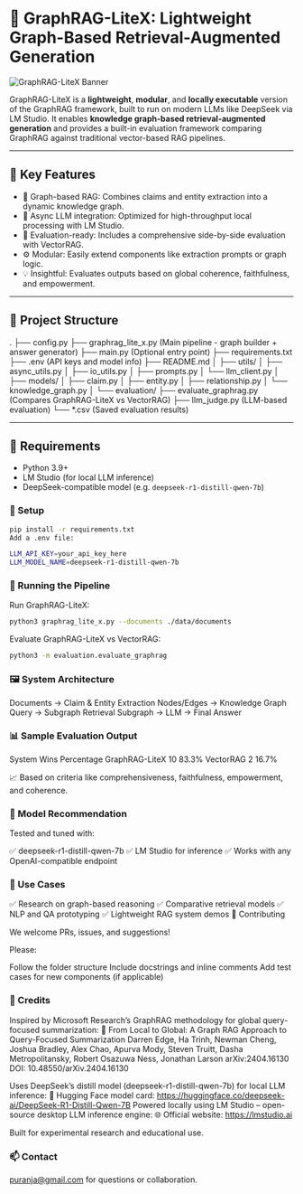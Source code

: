 # 📘 GraphRAG-LiteX: Lightweight Graph-Based Retrieval-Augmented Generation

![GraphRAG-LiteX Banner](https://user-images.githubusercontent.com/12345678/graphrag_litex_banner.png)

GraphRAG-LiteX is a **lightweight**, **modular**, and **locally executable** version of the GraphRAG framework, built to run on modern LLMs like DeepSeek via LM Studio. It enables **knowledge graph-based retrieval-augmented generation** and provides a built-in evaluation framework comparing GraphRAG against traditional vector-based RAG pipelines.

---

## 🌟 Key Features

- 🧠 Graph-based RAG: Combines claims and entity extraction into a dynamic knowledge graph.
- 🔄 Async LLM integration: Optimized for high-throughput local processing with LM Studio.
- 🧪 Evaluation-ready: Includes a comprehensive side-by-side evaluation with VectorRAG.
- ⚙️ Modular: Easily extend components like extraction prompts or graph logic.
- 💡 Insightful: Evaluates outputs based on global coherence, faithfulness, and empowerment.

---

## 📂 Project Structure
.
├── config.py
├── graphrag_lite_x.py (Main pipeline - graph builder + answer generator)
├── main.py (Optional entry point)
├── requirements.txt
├── .env (API keys and model info)
├── README.md
│
├── utils/
│ ├── async_utils.py
│ ├── io_utils.py
│ ├── prompts.py
│ └── llm_client.py
│
├── models/
│ ├── claim.py
│ ├── entity.py
│ ├── relationship.py
│ └── knowledge_graph.py
│
└── evaluation/
├── evaluate_graphrag.py (Compares GraphRAG-LiteX vs VectorRAG)
├── llm_judge.py (LLM-based evaluation)
└── *.csv (Saved evaluation results)


---

## 🧰 Requirements

- Python 3.9+
- LM Studio (for local LLM inference)
- DeepSeek-compatible model (e.g. `deepseek-r1-distill-qwen-7b`)

### 🔧 Setup

```bash
pip install -r requirements.txt
Add a .env file:

LLM_API_KEY=your_api_key_here
LLM_MODEL_NAME=deepseek-r1-distill-qwen-7b
```
### 🚀 Running the Pipeline

Run GraphRAG-LiteX:
```bash
python3 graphrag_lite_x.py --documents ./data/documents
```

Evaluate GraphRAG-LiteX vs VectorRAG:
```bash
python3 -m evaluation.evaluate_graphrag
```

### 🖼️ System Architecture

Documents → Claim & Entity Extraction
Nodes/Edges → Knowledge Graph
Query → Subgraph Retrieval
Subgraph → LLM → Final Answer

### 📊 Sample Evaluation Output

System	Wins	Percentage
GraphRAG-LiteX	10	83.3%
VectorRAG	2	16.7%

📈 Based on criteria like comprehensiveness, faithfulness, empowerment, and coherence.

### 🧠 Model Recommendation

Tested and tuned with:

✅ deepseek-r1-distill-qwen-7b
✅ LM Studio for inference
✅ Works with any OpenAI-compatible endpoint

### 📌 Use Cases

✅ Research on graph-based reasoning
✅ Comparative retrieval models
✅ NLP and QA prototyping
✅ Lightweight RAG system demos
🤝 Contributing

We welcome PRs, issues, and suggestions!

Please:

Follow the folder structure
Include docstrings and inline comments
Add test cases for new components (if applicable)

### 🙌 Credits

Inspired by Microsoft Research’s GraphRAG methodology for global query-focused summarization:
📄 From Local to Global: A Graph RAG Approach to Query-Focused Summarization
Darren Edge, Ha Trinh, Newman Cheng, Joshua Bradley, Alex Chao, Apurva Mody, Steven Truitt, Dasha Metropolitansky, Robert Osazuwa Ness, Jonathan Larson
arXiv:2404.16130
DOI: 10.48550/arXiv.2404.16130

Uses DeepSeek’s distill model (deepseek-r1-distill-qwen-7b) for local LLM inference:
🔗 Hugging Face model card:
https://huggingface.co/deepseek-ai/DeepSeek-R1-Distill-Qwen-7B
Powered locally using LM Studio – open-source desktop LLM inference engine:
🌐 Official website:
https://lmstudio.ai

Built for experimental research and educational use.

 ### 📫 Contact

puranja@gmail.com for questions or collaboration.


